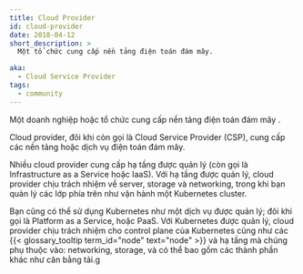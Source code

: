```yaml
---
title: Cloud Provider
id: cloud-provider
date: 2018-04-12
short_description: >
  Một tổ chức cung cấp nền tảng điện toán đám mây.

aka:
  - Cloud Service Provider
tags:
  - community
---
```


Một doanh nghiệp hoặc tổ chức cung cấp nền tảng điện toán đám mây .

<!--more-->

Cloud provider, đôi khi còn gọi là Cloud Service Provider (CSP), cung cấp các nền tảng hoặc dịch vụ điện toán đám mây.

Nhiều cloud provider cung cấp hạ tầng được quản lý (còn gọi là Infrastructure as a Service hoặc IaaS).
Với hạ tầng được quản lý, cloud provider chịu trách nhiệm về server, storage và networking, trong khi bạn quản lý các lớp phía trên như vận hành một Kubernetes cluster.

Bạn cũng có thể sử dụng Kubernetes như một dịch vụ được quản lý; đôi khi gọi là Platform as a Service, hoặc PaaS. Với Kubernetes được quản lý, cloud provider chịu trách nhiệm cho control plane của Kubernetes cũng như các {{< glossary_tooltip term_id="node" text="node" >}} và hạ tầng mà chúng phụ thuộc vào: networking, storage, và có thể bao gồm các thành phần khác như cân bằng tải.g
